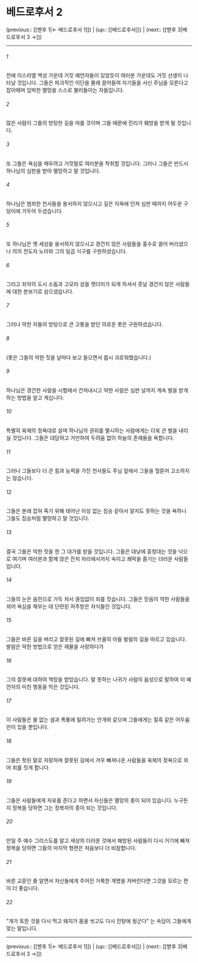 # 베드로후서 2

(previous:: [[벧후 1|← 베드로후서 1]]) | (up:: [[베드로후서]]) | (next:: [[벧후 3|베드로후서 3 →]])

***




###### 1 

전에 이스라엘 백성 가운데 거짓 예언자들이 있었듯이 여러분 가운데도 거짓 선생이 나타날 것입니다. 그들은 파괴적인 이단을 몰래 끌어들여 자기들을 사신 주님을 모른다고 잡아떼며 임박한 멸망을 스스로 불러들이는 자들입니다. 



###### 2 

많은 사람이 그들의 방탕한 길을 따를 것이며 그들 때문에 진리가 훼방을 받게 될 것입니다. 



###### 3 

또 그들은 욕심을 채우려고 거짓말로 여러분을 착취할 것입니다. 그러나 그들은 반드시 하나님의 심판을 받아 멸망하고 말 것입니다. 



###### 4 

하나님은 범죄한 천사들을 용서하지 않으시고 깊은 지옥에 던져 심판 때까지 어두운 구덩이에 가두어 두셨습니다. 



###### 5 

또 하나님은 옛 세상을 용서하지 않으시고 경건치 않은 사람들을 홍수로 쓸어 버리셨으나 의의 전도자 노아와 그의 일곱 식구를 구원하셨습니다. 



###### 6 

그리고 죄악의 도시 소돔과 고모라 성을 잿더미가 되게 하셔서 훗날 경건치 않은 사람들에 대한 본보기로 삼으셨습니다. 



###### 7 

그러나 악한 자들의 방탕으로 큰 고통을 받던 의로운 롯은 구원하셨습니다. 



###### 8 

(롯은 그들의 악한 짓을 날마다 보고 들으면서 몹시 괴로워했습니다.) 



###### 9 

하나님은 경건한 사람을 시험에서 건져내시고 악한 사람은 심판 날까지 계속 벌을 받게 하는 방법을 알고 계십니다. 



###### 10 

특별히 육체의 정욕대로 살며 하나님의 권위를 멸시하는 사람에게는 더욱 큰 벌을 내리실 것입니다. 그들은 대담하고 거만하여 두려움 없이 하늘의 존재들을 욕합니다. 



###### 11 

그러나 그들보다 더 큰 힘과 능력을 가진 천사들도 주님 앞에서 그들을 헐뜯어 고소하지는 않습니다. 



###### 12 

그들은 본래 잡혀 죽기 위해 태어난 이성 없는 짐승 같아서 알지도 못하는 것을 욕하니 그들도 짐승처럼 멸망하고 말 것입니다. 



###### 13 

결국 그들은 악한 짓을 한 그 대가를 받을 것입니다. 그들은 대낮에 흥청대는 것을 낙으로 여기며 여러분과 함께 앉은 잔치 자리에서까지 속이고 쾌락을 즐기는 더러운 사람들입니다. 



###### 14 

그들의 눈은 음란으로 가득 차서 끊임없이 죄를 짓습니다. 그들은 믿음이 약한 사람들을 꾀어 욕심을 채우는 데 단련된 저주받은 자식들인 것입니다. 



###### 15 

그들은 바른 길을 버리고 잘못된 길에 빠져 브올의 아들 발람의 길을 따르고 있습니다. 발람은 악한 방법으로 얻은 재물을 사랑하다가 



###### 16 

그의 잘못에 대하여 책망을 받았습니다. 말 못하는 나귀가 사람의 음성으로 말하여 이 예언자의 미친 행동을 막은 것입니다. 



###### 17 

이 사람들은 물 없는 샘과 폭풍에 밀려가는 안개와 같으며 그들에게는 칠흑 같은 어두움만이 있을 뿐입니다. 



###### 18 

그들은 헛된 말로 자랑하며 잘못된 길에서 겨우 빠져나온 사람들을 육체의 정욕으로 꾀어 죄를 짓게 합니다. 



###### 19 

그들은 사람들에게 자유를 준다고 하면서 자신들은 멸망의 종이 되어 있습니다. 누구든지 정복을 당하면 그는 정복자의 종이 되는 것입니다. 



###### 20 

만일 주 예수 그리스도를 알고 세상의 더러운 것에서 해방된 사람들이 다시 거기에 빠져 정복을 당하면 그들의 마지막 형편은 처음보다 더 비참합니다. 



###### 21 

바른 교훈인 줄 알면서 자신들에게 주어진 거룩한 계명을 저버린다면 그것을 모르는 편이 더 좋습니다. 



###### 22 

"개가 토한 것을 다시 먹고 돼지가 몸을 씻고도 다시 진탕에 뒹군다" 는 속담이 그들에게 맞는 말입니다.

***

(previous:: [[벧후 1|← 베드로후서 1]]) | (up:: [[베드로후서]]) | (next:: [[벧후 3|베드로후서 3 →]])
